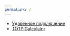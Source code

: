 ```yaml
---
permalink: /
---
```

* [Удаленное подключение][vpn]
* [TOTP Calculator][totp]

[vpn]: vpn "Инструкция по подключению к удаленному рабочему столу"
[totp]: /TOTP.html "Генератор кодов"
